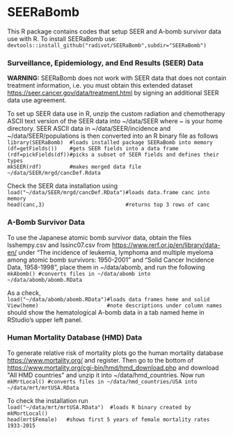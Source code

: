 # SEERaBomb
This R package contains codes that setup SEER and A-bomb survivor data use with R. 
To install SEERaBomb use: <br> `devtools::install_github("radivot/SEERaBomb",subdir="SEERaBomb")`

### Surveillance, Epidemiology, and End Results (SEER) Data
**WARNING:** SEERaBomb does not work with SEER data that does not contain treatment information, 
i.e. you must obtain this extended dataset 
https://seer.cancer.gov/data/treatment.html
by signing an additional SEER data use agreement.

To set up SEER data use in R, unzip the custom radiation and chemotherapy ASCII text version of the SEER data into ~/data/SEER where ~ is your home directory.  SEER ASCII data in ~/data/SEER/incidence and ~/data/SEER/populations is then converted into an R binary file as follows
```library(SEERaBomb)  #loads installed package SEERaBomb into memory```<br> 
```(df=getFields())    #gets SEER fields into a data frame```<br> 
```(rdf=pickFields(df))#picks a subset of SEER fields and defines their types```<br> 
```mkSEER(rdf)         #makes merged data file ~/data/SEER/mrgd/cancDef.Rdata```

Check the SEER data installation using <br>
```load("~/data/SEER/mrgd/cancDef.RData")#loads data.frame canc into memory```<br> 
```head(canc,3)                          #returns top 3 rows of canc```

###  A-Bomb Survivor Data
To use the Japanese atomic bomb survivor data, obtain the files lsshempy.csv and lssinc07.csv from https://www.rerf.or.jp/en/library/data-en/
under  “The incidence of leukemia, lymphoma and multiple myeloma among atomic bomb survivors: 1950-2001” and 
“Solid Cancer Incidence Data, 1958-1998”,  place them in ~/data/abomb, and run the following 
```mkAbomb() #converts files in ~/data/abomb into ~/data/abomb/abomb.RData```

As a check,<br/>
```load("~/data/abomb/abomb.RData")#loads data frames heme and solid```<br> 
```View(heme)                      #note descriptions under column names```<br/>
should show the hematological A-bomb data in a tab named heme in RStudio’s upper left panel.

### Human Mortality Database (HMD) Data
To generate relative risk of mortality plots go the human mortality database  https://www.mortality.org/ and register. Then go to the bottom of  https://www.mortality.org/cgi-bin/hmd/hmd_download.php
and download "All HMD countries" and unzip it into ~/data/hmd_countries.  Now run <br>
```mkMrtLocal() #converts files in ~/data/hmd_countries/USA into ~/data/mrt/mrtUSA.RData``` 

To check the installation run <br>
```load("~/data/mrt/mrtUSA.RData")  #loads R binary created by mkMortLocal()```<br> 
```head(mrt$Female)   #shows first 5 years of female mortality rates 1933-2015```
